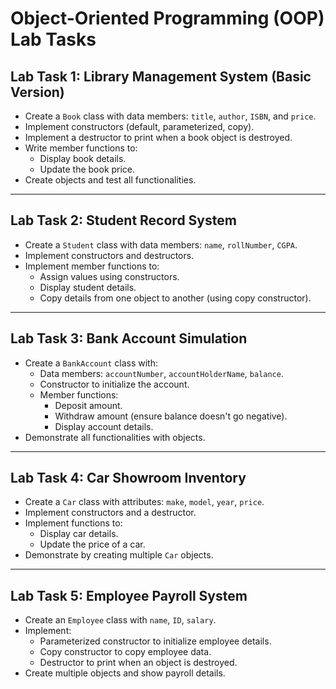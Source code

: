 # Object-Oriented Programming (OOP) Lab Tasks

## **Lab Task 1: Library Management System (Basic Version)**
- Create a `Book` class with data members: `title`, `author`, `ISBN`, and `price`.
- Implement constructors (default, parameterized, copy).
- Implement a destructor to print when a book object is destroyed.
- Write member functions to:
  - Display book details.
  - Update the book price.
- Create objects and test all functionalities.

---

## **Lab Task 2: Student Record System**
- Create a `Student` class with data members: `name`, `rollNumber`, `CGPA`.
- Implement constructors and destructors.
- Implement member functions to:
  - Assign values using constructors.
  - Display student details.
  - Copy details from one object to another (using copy constructor).

---

## **Lab Task 3: Bank Account Simulation**
- Create a `BankAccount` class with:
  - Data members: `accountNumber`, `accountHolderName`, `balance`.
  - Constructor to initialize the account.
  - Member functions:
    - Deposit amount.
    - Withdraw amount (ensure balance doesn't go negative).
    - Display account details.
- Demonstrate all functionalities with objects.

---

## **Lab Task 4: Car Showroom Inventory**
- Create a `Car` class with attributes: `make`, `model`, `year`, `price`.
- Implement constructors and a destructor.
- Implement functions to:
  - Display car details.
  - Update the price of a car.
- Demonstrate by creating multiple `Car` objects.


---

## **Lab Task 5: Employee Payroll System**
- Create an `Employee` class with `name`, `ID`, `salary`.
- Implement:
  - Parameterized constructor to initialize employee details.
  - Copy constructor to copy employee data.
  - Destructor to print when an object is destroyed.
- Create multiple objects and show payroll details.
